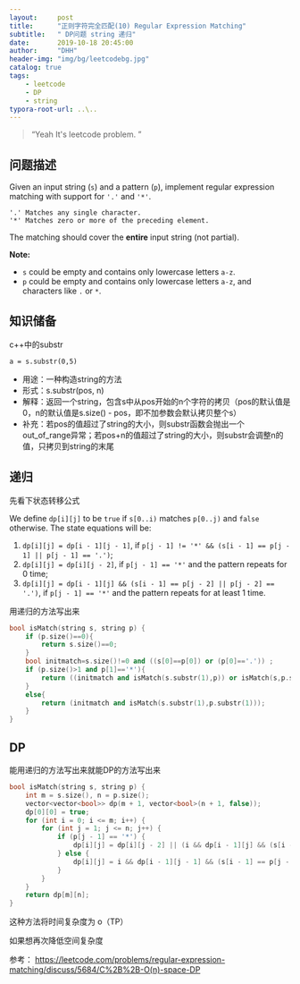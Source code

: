 ```yaml
---
layout:     post
title:      "正则字符完全匹配(10) Regular Expression Matching"
subtitle:   " DP问题 string 递归"
date:       2019-10-18 20:45:00
author:     "DHH"
header-img: "img/bg/leetcodebg.jpg"
catalog: true
tags:
    - leetcode
    - DP
    - string
typora-root-url: ..\..
---
```


> “Yeah It's leetcode problem. ”

## 问题描述

Given an input string (`s`) and a pattern (`p`), implement regular expression matching with support for `'.'` and `'*'`.

```
'.' Matches any single character.
'*' Matches zero or more of the preceding element.
```

The matching should cover the **entire** input string (not partial).

**Note:**

- `s` could be empty and contains only lowercase letters `a-z`.
- `p` could be empty and contains only lowercase letters `a-z`, and characters like `.` or `*`.

## 知识储备

c++中的substr

 `a = s.substr(0,5)` 

*  用途：一种构造string的方法 
*  形式：s.substr(pos, n) 
* 解释：返回一个string，包含s中从pos开始的n个字符的拷贝（pos的默认值是0，n的默认值是s.size() - pos，即不加参数会默认拷贝整个s） 
*  补充：若pos的值超过了string的大小，则substr函数会抛出一个out_of_range异常；若pos+n的值超过了string的大小，则substr会调整n的值，只拷贝到string的末尾 

## 递归

先看下状态转移公式

We define `dp[i][j]` to be `true` if `s[0..i)` matches `p[0..j)` and `false` otherwise. The state equations will be:

1. `dp[i][j] = dp[i - 1][j - 1]`, if `p[j - 1] != '*' && (s[i - 1] == p[j - 1] || p[j - 1] == '.')`;
2. `dp[i][j] = dp[i][j - 2]`, if `p[j - 1] == '*'` and the pattern repeats for 0 time;
3. `dp[i][j] = dp[i - 1][j] && (s[i - 1] == p[j - 2] || p[j - 2] == '.')`, if `p[j - 1] == '*'` and the pattern repeats for at least 1 time.

用递归的方法写出来

```c++
bool isMatch(string s, string p) {
    if (p.size()==0){
    	return s.size()==0;
    }
    bool initmatch=s.size()!=0 and ((s[0]==p[0]) or (p[0]=='.')) ;
    if (p.size()>1 and p[1]=='*'){
    	return ((initmatch and isMatch(s.substr(1),p)) or isMatch(s,p.substr(2)));
    }
    else{
    	return (initmatch and isMatch(s.substr(1),p.substr(1)));
    }
}
```

## DP

能用递归的方法写出来就能DP的方法写出来

```c++
bool isMatch(string s, string p) {
    int m = s.size(), n = p.size();
    vector<vector<bool>> dp(m + 1, vector<bool>(n + 1, false));
    dp[0][0] = true;
    for (int i = 0; i <= m; i++) {
        for (int j = 1; j <= n; j++) {
            if (p[j - 1] == '*') {
                dp[i][j] = dp[i][j - 2] || (i && dp[i - 1][j] && (s[i - 1] == p[j - 2] || p[j - 2] == '.'));
            } else {
                dp[i][j] = i && dp[i - 1][j - 1] && (s[i - 1] == p[j - 1] || p[j - 1] == '.');
            }
        }
    }
    return dp[m][n];
}
```

这种方法将时间复杂度为 o（TP）

如果想再次降低空间复杂度

参考： https://leetcode.com/problems/regular-expression-matching/discuss/5684/C%2B%2B-O(n)-space-DP 

